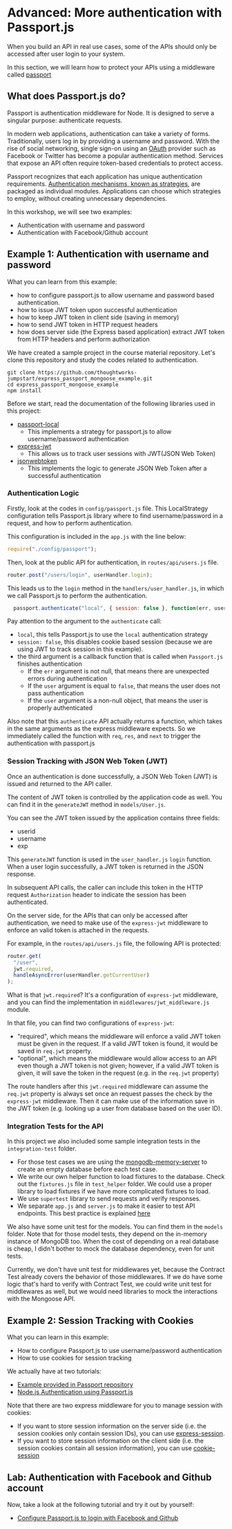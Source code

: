 # Advanced: More authentication with Passport.js

When you build an API in real use cases, some of the APIs should only be accessed after user login to your system.

In this section, we will learn how to protect your APIs using a middleware called [passport](http://www.passportjs.org/)

## What does Passport.js do?

Passport is authentication middleware for Node. It is designed to serve a singular purpose: authenticate requests.

In modern web applications, authentication can take a variety of forms. Traditionally, users log in by providing a username and password. With the rise of social networking, single sign-on using an [OAuth](https://oauth.io/) provider such as Facebook or Twitter has become a popular authentication method. Services that expose an API often require token-based credentials to protect access.

Passport recognizes that each application has unique authentication requirements. [Authentication mechanisms, known as strategies](http://www.passportjs.org/packages/), are packaged as individual modules. Applications can choose which strategies to employ, without creating unnecessary dependencies.

In this workshop, we will see two examples:

* Authentication with username and password
* Authentication with Facebook/Github account

## Example 1: Authentication with username and password

What you can learn from this example:

* how to configure passport.js to allow username and password based authentication.
* how to issue JWT token upon successful authentication
* how to keep JWT token in client side (saving in memory)
* how to send JWT token in HTTP request headers 
* how does server side (the Express based application) extract JWT token from HTTP headers and perform authorization

We have created a sample project in the course material repository. Let's clone this repository and study the codes related to authentication.

```text
git clone https://github.com/thoughtworks-jumpstart/express_passport_mongoose_example.git
cd express_passport_mongoose_example
npm install
```

Before we start, read the documentation of the following libraries used in this project:

* [passport-local](https://github.com/jaredhanson/passport-local)
  * This implements a strategy for passport.js to allow username/password authentication
* [express-jwt](https://github.com/auth0/express-jwt)
  * This allows us to track user sessions with JWT\(JSON Web Token\)
* [jsonwebtoken](https://github.com/auth0/node-jsonwebtoken)
  * This implements the logic to generate JSON Web Token after a successful authentication

### Authentication Logic

Firstly, look at the codes in `config/passport.js` file. This LocalStrategy configuration tells Passport.js library where to find username/password in a request, and how to perform authentication.

This configuration is included in the `app.js` with the line below:

```javascript
require("./config/passport");
```

Then, look at the public API for authentication, in `routes/api/users.js` file.

```javascript
router.post("/users/login", userHandler.login);
```

This leads us to the `login` method in the `handlers/user_handler.js`, in which we call Passport.js to perform the authentication.

```javascript
  passport.authenticate("local", { session: false }, function(err, user, info) {...}
```

Pay attention to the argument to the `authenticate` call:

- `local`, this tells Passport.js to use the `local` authentication strategy 
- `session: false`, this disables cookie based session \(because we are using JWT to track session in this example\).
- the third argument is a callback function that is called when `Passport.js` finishes authentication
  - If the `err` argument is not null, that means there are unexpected errors during authentication
  - If the `user` argument is equal to `false`, that means the user does not pass authentication
  - If the `user` argument is a non-null object, that means the user is properly authenticated

Also note that this `authenticate` API actually returns a function, which takes in the same arguments as the express middleware expects. So we immediately called the function with `req`, `res`, and `next` to trigger the authentication with passport.js

### Session Tracking with JSON Web Token \(JWT\)

Once an authentication is done successfully, a JSON Web Token \(JWT\) is issued and returned to the API caller.

The content of JWT token is controlled by the application code as well. You can find it in the `generateJWT` method in `models/User.js`.

You can see the JWT token issued by the application contains three fields:

* userid
* username
* exp

This `generateJWT` function is used in the `user_handler.js` `login` function. When a user login successfully, a JWT token is returned in the JSON response.

In subsequent API calls, the caller can include this token in the HTTP request `Authorization` header to indicate the session has been authenticated.

On the server side, for the APIs that can only be accessed after authentication, we need to make use of the `express-jwt` middleware to enforce an valid token is attached in the requests.

For example, in the `routes/api/users.js` file, the following API is protected:

```javascript
router.get(
  "/user",
  jwt.required,
  handleAsyncError(userHandler.getCurrentUser)
);
```

What is that `jwt.required`? It's a configuration of `express-jwt` middleware, and you can find the implementation in `middlewares/jwt_middleware.js` module.

In that file, you can find two configurations of `express-jwt`:

* "required", which means the middleware will enforce a valid JWT token must be given in the request. If a valid JWT token is found, it would be saved in `req.jwt` property.
* "optional", which means the middleware would allow access to an API even though a JWT token is not given; however, if a valid JWT token is given, it will save the token in the request \(e.g. in the `req.jwt` property\)

The route handlers after this `jwt.required` middleware can assume the `req.jwt` property is always set once an request passes the check by the `express-jwt` middleware. Then it can make use of the information save in the JWT token \(e.g. looking up a user from database based on the user ID\).

### Integration Tests for the API

In this project we also included some sample integration tests in the `integration-test` folder.

* For those test cases we are using the [mongodb-memory-server](https://github.com/nodkz/mongodb-memory-server) to create an empty database before each test case.
* We write our own helper function to load fixtures to the database. Check out the `fixtures.js` file in `test_helper` folder. We could use a proper library to load fixtures if we have more complicated fixtures to load.
* We use `supertest` library to send requests and verify responses.
* We separate `app.js` and `server.js` to make it easier to test API endpoints. This best practice is explained [here](https://github.com/i0natan/nodebestpractices/blob/master/sections/projectstructre/separateexpress.md)

We also have some unit test for the models. You can find them in the `models` folder. Note that for those model tests, they depend on the in-memory instance of MongoDB too. When the cost of depending on a real database is cheap, I didn't bother to mock the database dependency, even for unit tests.

Currently, we don't have unit test for middlewares yet, because the Contract Test already covers the behavior of those middlewares. If we do have some logic that's hard to verify with Contract Test, we could write unit test for middlewares as well, but we would need libraries to mock the interactions with the Mongoose API.

## Example 2: Session Tracking with Cookies

What you can learn in this example:

* How to configure Passport.js to use username/password authentication
* How to use cookies for session tracking

We actually have at two tutorials:

* [Example provided in Passport repository](https://github.com/passport/express-4.x-local-example)
* [Node.js Authentication using Passport.js](https://blog.risingstack.com/node-hero-node-js-authentication-passport-js/)

Note that there are two express middleware for you to manage session with cookies:

* If you want to store session information on the server side \(i.e. the session cookies only contain session IDs\), you can use [express-session](https://github.com/expressjs/session).
* If you want to store session information on the client side \(i.e. the session cookies contain all session information\), you can use [cookie-session](https://expressjs.com/en/resources/middleware/cookie-session.html)

## Lab: Authentication with Facebook and Github account

Now, take a look at the following tutorial and try it out by yourself:

* [Configure Passport.js to login with Facebook and Github](https://www.sitepoint.com/passport-authentication-for-nodejs-applications/)

